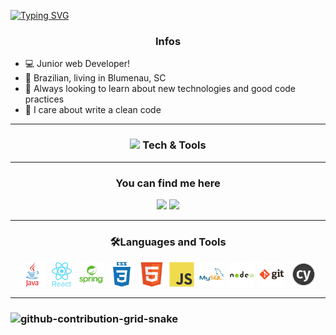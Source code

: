 [![Typing SVG](https://readme-typing-svg.demolab.com/?lines=Hi+I'm+Eike+Hank!;Junior+Web+Developer)](https://git.io/typing-svg)


<h3 align="center">Infos</h3>

- 💻 Junior web Developer!
- 🏡 Brazilian, living in Blumenau, SC
- 🌱 Always looking to learn about new technologies and good code practices
- 👼 I care about write a clean code


---

<h3 align="center"><img src="https://github.com/naruhitokaide/naruhitokaide/blob/main/code.gif" height="20"/> Tech & Tools</h3>

 
  
 ---
 
 <h3 align="center">You can find me here</h3>

 <div align="center"><a href="https://www.linkedin.com/in/eike-hank-89a5741a4/"><img src="https://img.shields.io/badge/-LinkedIn-%230077B5?style=for-the-badge&logo=linkedin&logoColor=white" target="_blanck"></a>&nbsp;<a href="mailto:cainaeike@gmail.com"><img src="https://img.shields.io/badge/-Gmail-%23333?style=for-the-badge&logo=gmail&logoColor=c71610" target="_blank"></a>    
 </div>
 


---

 <h3 align="center">🛠️Languages and Tools</h3>

 <div align="center">
  <img src="https://github.com/devicons/devicon/blob/master/icons/java/java-original-wordmark.svg" title="Java" alt="Java" width="40" height="40"/>&nbsp;
  <img src="https://github.com/devicons/devicon/blob/master/icons/react/react-original-wordmark.svg" title="React" alt="React" width="40" height="40"/>&nbsp;
  <img src="https://github.com/devicons/devicon/blob/master/icons/spring/spring-original-wordmark.svg" title="Spring" alt="Spring" width="40" height="40"/>&nbsp;
  <img src="https://github.com/devicons/devicon/blob/master/icons/css3/css3-plain-wordmark.svg"  title="CSS3" alt="CSS" width="40" height="40"/>&nbsp;
  <img src="https://github.com/devicons/devicon/blob/master/icons/html5/html5-original.svg" title="HTML5" alt="HTML" width="40" height="40"/>&nbsp;
  <img src="https://github.com/devicons/devicon/blob/master/icons/javascript/javascript-original.svg" title="JavaScript" alt="JavaScript" width="40" height="40"/>&nbsp;  
   <img src="https://github.com/devicons/devicon/blob/master/icons/mysql/mysql-original-wordmark.svg" title="MySQL"  alt="MySQL" width="40" height="40"/>&nbsp;
  <img src="https://github.com/devicons/devicon/blob/master/icons/nodejs/nodejs-original-wordmark.svg" title="NodeJS" alt="NodeJS" width="40" height="40"/>&nbsp;  
  <img src="https://github.com/devicons/devicon/blob/master/icons/git/git-original-wordmark.svg" title="Git" **alt="Git" width="40" height="40"/>
 &nbsp;
  <img src="https://github.com/JhonathanRibeiro/CypressIcons/blob/main/icons/icon_128x128.png" title="Cypress" **alt="Cypress" width="40" height="40"/>
</div>
 

---   
### ![github-contribution-grid-snake](https://user-images.githubusercontent.com/65792157/204108530-badf8507-72eb-452b-aad8-147bad02a62f.svg)
